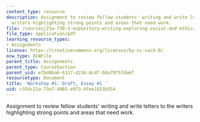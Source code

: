 ```yaml
---
content_type: resource
description: Assignment to review fellow students' writing and write letters to the
  writers highlighting strong points and areas that need work.
file: /courses/21w-730-1-expository-writing-exploring-social-and-ethical-issues-through-film-and-print-fall-2002/c354c21a73a74065e9734fee1653b354_730socle.pdf
file_type: application/pdf
learning_resource_types:
- Assignments
license: https://creativecommons.org/licenses/by-nc-sa/4.0/
ocw_type: OCWFile
parent_title: Assignments
parent_type: CourseSection
parent_uid: e7bd46a6-6117-d234-6cd7-b0a7975fda6f
resourcetype: Document
title: 'Workshop #1: Draft, Essay #1 '
uid: c354c21a-73a7-4065-e973-4fee1653b354
---
```

Assignment to review fellow students' writing and write letters to the writers highlighting strong points and areas that need work.